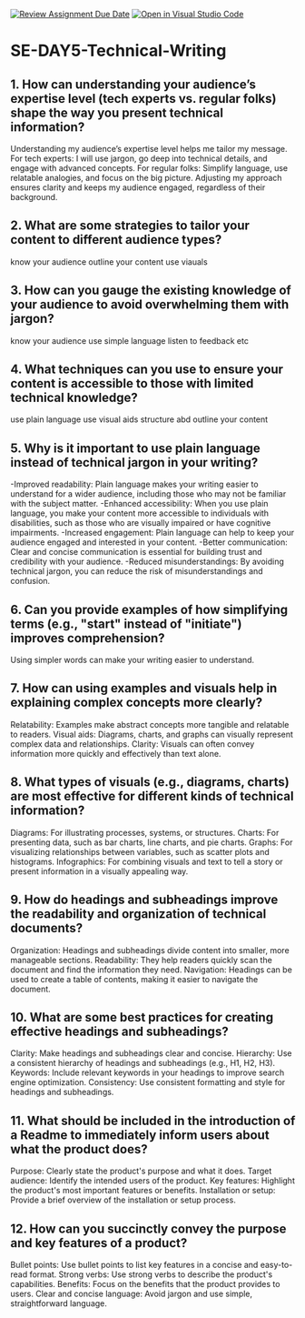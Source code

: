 [![Review Assignment Due Date](https://classroom.github.com/assets/deadline-readme-button-22041afd0340ce965d47ae6ef1cefeee28c7c493a6346c4f15d667ab976d596c.svg)](https://classroom.github.com/a/zsAR-pyY)
[![Open in Visual Studio Code](https://classroom.github.com/assets/open-in-vscode-2e0aaae1b6195c2367325f4f02e2d04e9abb55f0b24a779b69b11b9e10269abc.svg)](https://classroom.github.com/online_ide?assignment_repo_id=15644061&assignment_repo_type=AssignmentRepo)
# SE-DAY5-Technical-Writing
## 1. How can understanding your audience’s expertise level (tech experts vs. regular folks) shape the way you present technical information?
Understanding my audience’s expertise level helps me tailor my message.
For tech experts: I will use jargon, go deep into technical details, and engage with advanced concepts.
For regular folks: Simplify language, use relatable analogies, and focus on the big picture.
Adjusting my approach ensures clarity and keeps my audience engaged, regardless of their background.

## 2. What are some strategies to tailor your content to different audience types?
know your audience
outline your content
use viauals

## 3. How can you gauge the existing knowledge of your audience to avoid overwhelming them with jargon?
know your audience
use simple language
listen to feedback etc

## 4. What techniques can you use to ensure your content is accessible to those with limited technical knowledge?
use plain language
use visual aids
structure abd outline your content

## 5. Why is it important to use plain language instead of technical jargon in your writing? 
-Improved readability: Plain language makes your writing easier to understand for a wider audience, including those who may not be familiar with the subject matter.
-Enhanced accessibility: When you use plain language, you make your content more accessible to individuals with disabilities, such as those who are visually impaired or have cognitive impairments.
-Increased engagement: Plain language can help to keep your audience engaged and interested in your content.
-Better communication: Clear and concise communication is essential for building trust and credibility with your audience.
-Reduced misunderstandings: By avoiding technical jargon, you can reduce the risk of misunderstandings and confusion.


## 6. Can you provide examples of how simplifying terms (e.g., "start" instead of "initiate") improves comprehension?
Using simpler words can make your writing easier to understand.

## 7. How can using examples and visuals help in explaining complex concepts more clearly?
Relatability: Examples make abstract concepts more tangible and relatable to readers.
Visual aids: Diagrams, charts, and graphs can visually represent complex data and relationships.
Clarity: Visuals can often convey information more quickly and effectively than text alone.

## 8. What types of visuals (e.g., diagrams, charts) are most effective for different kinds of technical information?
Diagrams: For illustrating processes, systems, or structures.
Charts: For presenting data, such as bar charts, line charts, and pie charts.
Graphs: For visualizing relationships between variables, such as scatter plots and histograms.
Infographics: For combining visuals and text to tell a story or present information in a visually appealing way.

## 9. How do headings and subheadings improve the readability and organization of technical documents?
Organization: Headings and subheadings divide content into smaller, more manageable sections.
Readability: They help readers quickly scan the document and find the information they need.
Navigation: Headings can be used to create a table of contents, making it easier to navigate the document.

## 10. What are some best practices for creating effective headings and subheadings?
Clarity: Make headings and subheadings clear and concise.
Hierarchy: Use a consistent hierarchy of headings and subheadings (e.g., H1, H2, H3).
Keywords: Include relevant keywords in your headings to improve search engine optimization.
Consistency: Use consistent formatting and style for headings and subheadings.

## 11. What should be included in the introduction of a Readme to immediately inform users about what the product does?
Purpose: Clearly state the product's purpose and what it does.
Target audience: Identify the intended users of the product.
Key features: Highlight the product's most important features or benefits.
Installation or setup: Provide a brief overview of the installation or setup process.

## 12. How can you succinctly convey the purpose and key features of a product?
Bullet points: Use bullet points to list key features in a concise and easy-to-read format.
Strong verbs: Use strong verbs to describe the product's capabilities.
Benefits: Focus on the benefits that the product provides to users.
Clear and concise language: Avoid jargon and use simple, straightforward language.
